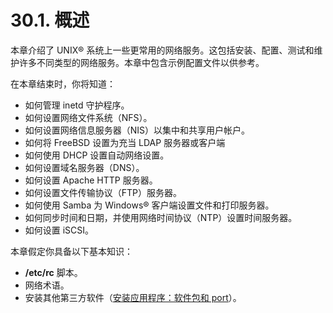 # 30.1. 概述

本章介绍了 UNIX® 系统上一些更常用的网络服务。这包括安装、配置、测试和维护许多不同类型的网络服务。本章中包含示例配置文件以供参考。

在本章结束时，你将知道：

- 如何管理 inetd 守护程序。
- 如何设置网络文件系统（NFS）。
- 如何设置网络信息服务器（NIS）以集中和共享用户帐户。
- 如何将 FreeBSD 设置为充当 LDAP 服务器或客户端
- 如何使用 DHCP 设置自动网络设置。
- 如何设置域名服务器（DNS）。
- 如何设置 Apache HTTP 服务器。
- 如何设置文件传输协议（FTP）服务器。
- 如何使用 Samba 为 Windows® 客户端设置文件和打印服务器。
- 如何同步时间和日期，并使用网络时间协议（NTP）设置时间服务器。
- 如何设置 iSCSI。

本章假定你具备以下基本知识：

- **/etc/rc** 脚本。
- 网络术语。
- 安装其他第三方软件（[安装应用程序：软件包和 port](https://docs.freebsd.org/en/books/handbook/ports/index.html#ports)）。
